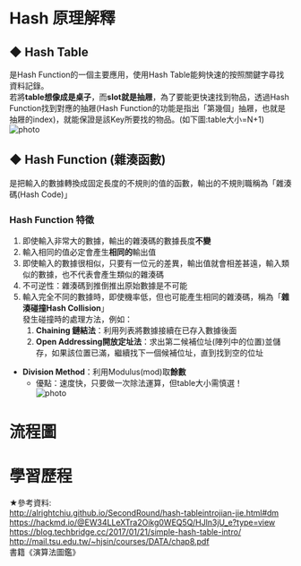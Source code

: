 # Hash 原理解釋
## ◆ Hash Table
  是Hash Function的一個主要應用，使用Hash Table能夠快速的按照關鍵字尋找資料記錄。                          
  若將**table想像成是桌子**，而**slot就是抽屜**，為了要能更快速找到物品，透過Hash Function找到對應的抽屜(Hash Function的功能是指出「第幾個」抽屜，也就是抽屜的index)，就能保證是該Key所要找的物品。(如下圖:table大小=N+1)
![photo](https://github.com/stopraining/LearningNote/blob/master/pic/hash1.JPG)
## ◆ Hash Function (雜湊函數)
  是把輸入的數據轉換成固定長度的不規則的值的函數，輸出的不規則職稱為「雜湊碼(Hash Code)」
### Hash Function 特徵
   1. 即使輸入非常大的數據，輸出的雜湊碼的數據長度**不變**                    
   2. 輸入相同的值必定會產生**相同的**輸出值               
   3. 即使輸入的數據很相似，只要有一位元的差異，輸出值就會相差甚遠，輸入類似的數據，也不代表會產生類似的雜湊碼                         
   4. 不可逆性：雜湊碼到推倒推出原始數據是不可能                    
   5. 輸入完全不同的數據時，即使機率低，但也可能產生相同的雜湊碼，稱為「**雜湊碰撞Hash Collision**」    
      發生碰撞時的處理方法，例如：
      1. **Chaining 鏈結法**：利用列表將數據接續在已存入數據後面    
      2. **Open Addressing開放定址法**：求出第二候補位址(陣列中的位置)並儲存，如果該位置已滿，繼續找下一個候補位址，直到找到空的位址
   
  
   * **Division Method**：利用Modulus(mod)取**餘數**                   
      * 優點：速度快，只要做一次除法運算，但table大小需慎選！   
     ![photo](https://github.com/stopraining/LearningNote/blob/master/pic/hash2.JPG)
                       
                
###
   

    

# 流程圖

# 學習歷程


★參考資料:            
http://alrightchiu.github.io/SecondRound/hash-tableintrojian-jie.html#dm              
https://hackmd.io/@EW34LLeXTra2Oikg0WEQ5Q/HJln3jU_e?type=view                 
https://blog.techbridge.cc/2017/01/21/simple-hash-table-intro/                    
http://mail.tsu.edu.tw/~hjsin/courses/DATA/chap8.pdf                
書籍《演算法圖鑑》
